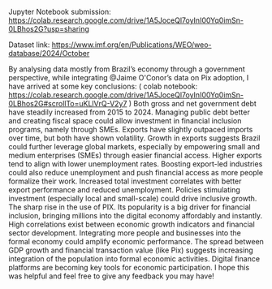Jupyter Notebook submission: https://colab.research.google.com/drive/1A5JoceQl7oyInI00Yq0imSn-0LBhos2G?usp=sharing

Dataset link: https://www.imf.org/en/Publications/WEO/weo-database/2024/October

By analysing data mostly from Brazil’s economy through a government perspective, while integrating 
@Jaime O'Conor’s data on Pix adoption, I have arrived at some key conclusions:
( colab notebook: https://colab.research.google.com/drive/1A5JoceQl7oyInI00Yq0imSn-0LBhos2G#scrollTo=uKLlVrQ-V2y7 )
Both gross and net government debt have steadily increased from 2015 to 2024. Managing public debt better and creating fiscal space could allow investment in financial inclusion programs, namely through SMEs.
Exports have slightly outpaced imports over time, but both have shown volatility. Growth in exports suggests Brazil could further leverage global markets, especially by empowering small and medium enterprises (SMEs) through easier financial access.
Higher exports tend to align with lower unemployment rates. Boosting export-led industries could also reduce unemployment and push financial access as more people formalize their work.
Increased total investment correlates with better export performance and reduced unemployment. Policies stimulating investment (especially local and small-scale) could drive inclusive growth.
The sharp rise in the use of PIX. Its popularity is a big driver for financial inclusion, bringing millions into the digital economy affordably and instantly.
High correlations exist between economic growth indicators and financial sector development. Integrating more people and businesses into the formal economy could amplify economic performance.
The spread between GDP growth and financial transaction value (like Pix) suggests increasing integration of the population into formal economic activities. Digital finance platforms are becoming key tools for economic participation.
I hope this was helpful and feel free to give any feedback you may have!